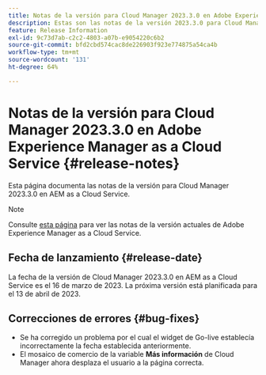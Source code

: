 ```yaml
---
title: Notas de la versión para Cloud Manager 2023.3.0 en Adobe Experience Manager as a Cloud Service
description: Estas son las notas de la versión 2023.3.0 para Cloud Manager en AEM as a Cloud Service.
feature: Release Information
exl-id: 9c73d7ab-c2c2-4803-a07b-e9054220c6b2
source-git-commit: bfd2cbd574cac8de226903f923e774875a54ca4b
workflow-type: tm+mt
source-wordcount: '131'
ht-degree: 64%

---
```



# Notas de la versión para Cloud Manager 2023.3.0 en Adobe Experience Manager as a Cloud Service {#release-notes}

Esta página documenta las notas de la versión para Cloud Manager 2023.3.0 en AEM as a Cloud Service.

>[!NOTE]
>
>Consulte [esta página](/help/release-notes/release-notes-cloud/release-notes-current.md) para ver las notas de la versión actuales de Adobe Experience Manager as a Cloud Service.

## Fecha de lanzamiento {#release-date}

La fecha de la versión de Cloud Manager 2023.3.0 en AEM as a Cloud Service es el 16 de marzo de 2023. La próxima versión está planificada para el 13 de abril de 2023.

## Correcciones de errores {#bug-fixes}

* Se ha corregido un problema por el cual el widget de Go-live establecía incorrectamente la fecha establecida anteriormente.
* El mosaico de comercio de la variable **Más información** de Cloud Manager ahora desplaza el usuario a la página correcta.
